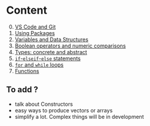 # Content

0. [VS Code and Git](00-vscode-git.md)
1. [Using Packages](01-packages.jl)
2. [Variables and Data Structures](02-variables.jl)
3. [Boolean operators and numeric comparisons](03-boolean_comparisons.jl)
4. [Types: concrete and abstract](04-types.jl)
5. [`if`-`elseif`-`else` statements](05-if-elseif-else.jl)
6. [`for` and `while` loops](06-loops.jl)
7. [Functions](07-functions.jl)

## To add ?

- talk about Constructors
- easy ways to produce vectors or arrays
- simplify a lot. Complex things will be in development
